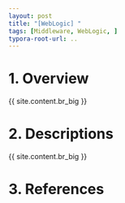 ```yaml
---
layout: post
title: "[WebLogic] "
tags: [Middleware, WebLogic, ]
typora-root-url: ..
---
```


# 1. Overview
{{ site.content.br_big }}
# 2. Descriptions
{{ site.content.br_big }}
# 3. References

